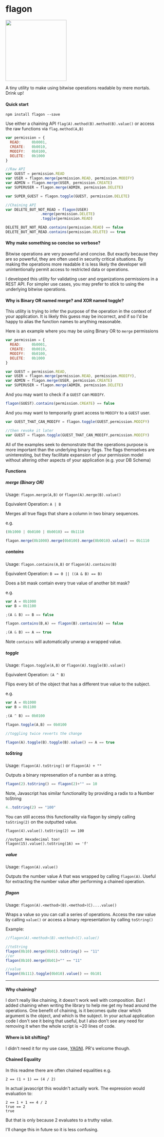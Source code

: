 # flagon

<img src="https://p2.liveauctioneers.com/21/27744/10536219_1_l.jpg" width="200px"></img>

A tiny utility to make using bitwise operations readable by mere mortals.  Drink up!

#### Quick start

`npm install flagon --save`

Use either a chaining API `flag(A).method(B).method(B).value()` or access the raw functions via `flag.method(A,B)`

```js
var permission = {
  READ:     0b0001,
  CREATE:   0b0010,
  MODIFY:   0b0100,
  DELETE:   0b1000
}

//Raw API
var GUEST = permission.READ
var USER = flagon.merge(permission.READ, permission.MODIFY)
var ADMIN = flagon.merge(USER, permission.CREATE)
var SUPERUSER = flagon.merge(ADMIN, permission.DELETE)

var SUPER_GUEST = flagon.toggle(GUEST, permission.DELETE)

//Chaining API
var DELETE_BUT_NOT_READ = flagon(USER)
				.merge(permission.DELETE)
				.toggle(permission.READ)

DELETE_BUT_NOT_READ.contains(permission.READ) == false
DELETE_BUT_NOT_READ.contains(permission.DELETE) == true

```

#### Why make something so concise so verbose?

Bitwise operations are very powerful and concise.  But exactly because they are so powerful, they are often used in security critical situations.  By making the operations more readable it is less likely the developer will unintentionally permit access to restricted data or operations.

I developed this utility for validating user and organizations permissions in a REST API.  For simpler use cases, you may prefer to stick to using the underlying bitwise operations.

#### Why is Binary OR named merge?  and XOR named toggle?

This utility is trying to infer the purpose of the operation in the context of your application.  It is likely this guess may be incorrect, and if so I'd be happy to alias the function names to anything reasonable.

Here is an example where you may be using Binary OR to `merge` permissions

```js
var permission = {
  READ:     0b0001,
  CREATE:   0b0010,
  MODIFY:   0b0100,
  DELETE:   0b1000
}

var GUEST = permission.READ,
var USER = flagon.merge(permission.READ, permission.MODIFY),
var ADMIN = flagon.merge(USER, permission.CREATE)
var SUPERUSER = flagon.merge(ADMIN, permission.DELETE)

```

And you may want to check if a `GUEST` can `MODIFY`.

```js
flagon(GUEST).contains(permission.CREATE) == false
```

And you may want to temporarily grant access to `MODIFY` to a `GUEST` user.

```js
var GUEST_THAT_CAN_MODIFY = flagon.toggle(GUEST,permission.MODIFY)

//then revoke it later
var GUEST = flagon.toggle(GUEST_THAT_CAN_MODIFY,permission.MODIFY)
```

All of the examples seek to demonstrate that the operations purpose is more important than the underlying binary flags.
The flags themselves are uninteresting, but they facilitate expansion of your permission model without altering other aspects of your application (e.g. your DB Schema)

#### Functions

##### merge (Binary OR)

Usage: `flagon.merge(A,B)` or `flagon(A).merge(B).value()`

Equivalent Operation: `A | B`

Merges all true flags that share a column in two binary sequences.

e.g.
```js
(0b1000 | 0b0100 | 0b0010) == 0b1110

flagon.merge(0b1000).merge(0b0100).merge(0b0010).value() == 0b1110
```

##### contains

Usage: `flagon.contains(A,B)` or `flagon(A).contains(B)`

Equivalent Operation: `B == 0 || ((A & B) == B)`

Does a bit mask contain every true value of another bit mask?

e.g.
```js
var A = 0b1000
var B = 0b1100

;(A & B) == B == false

flagon.contains(B,A) == flagon(B).contains(A) == false

;(A & B) == A == true
```

Note `contains` will automatically unwrap a wrapped value.

##### toggle

Usage: `flagon.toggle(A,B)` or `flagon(A).toggle(B).value()`

Equivalent Operation: `(A ^ B)`

Flips every bit of the object that has a different true value to the subject.

e.g.
```js
var A = 0b1000
var B = 0b1100

;(A ^ B) == 0b0100

flagon.toggle(A,B) == 0b0100

//toggling twice reverts the change

flagon(A).toggle(B).toggle(B).value() == A == true
```
##### toString
Usage: `flagon(A).toString()` or `flagon(A) + ""`

Outputs a binary represenation of a number as a string.

```js
flagon(2).toString() == flagon(2)+"" == 10
```

Note, Javascript has similar functionality by providing a radix to a Number toString

```js
4..toString(2) == "100"
```

You can still access this functionality via flagon by simply calling `toString(2)` on the outputted value.

```
flagon(4).value().toString(2) == 100

//output Hexadecimal too!
flagon(15).value().toString(16) == 'f'
```

##### value

Usage: `flagon(A).value()`

Outputs the number value A that was wrapped by calling `flagon(A)`.  Useful for extracting the number value after performing a chained operation.

##### flagon

Usage: `flagon(A).<method>(B).<method>(C)....value()`

Wraps a value so you can call a series of operations.  Access the raw value by calling `value()` or access a binary representation by calling `toString()`


Example:
```js
//flagon(A).<method>(B).<method>(C).value()

//toString
flagon(0b10).merge(0b01).toString() == "11"
//or
flagon(0b10).merge(0b01)+"" == "11"

//value
flagon(0b111).toggle(0b010).value() == 0b101
```

----

#### Why chaining?

I don't really like chaining, it doesn't work well with composition.  But I added chaining when writing the library to help me get my head around the operations.  One benefit of chaining, is it becomes quite clear which argument is the object, and which is the subject.  In your actual application code I don't see it being that useful, but I also don't see any need for removing it when the whole script is ~20 lines of code.

#### Where is bit shifting?

I didn't need it for my use case, [YAGNI](https://en.wikipedia.org/wiki/You_aren't_gonna_need_it).
PR's welcome though.

#### Chained Equality

In this readme there are often chained equalities e.g.

```
2 == (1 + 1) == (4 / 2)
```

In actual javascript this wouldn't actually work.  The expression would evaluation to:

```
2 == 1 + 1 == 4 / 2
true == 2
true
```

But that is only because 2 evaluates to a truthy value.

I'll change this in future so it is less confusing.